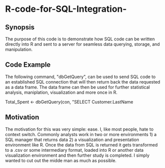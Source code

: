 # R-code-for-SQL-Integration-

## Synopsis
The purpose of this code is to demonstrate how SQL code can be written directly into R and sent to a server for seamless data querying, 
storage, and manipulation. 

## Code Example 
The following command, "dbGetQuery", can be used to send SQL code to an established SQL connection that will then return back
the data requested as a data frame.  The data frame can then be used for further statistical analysis, maniplation, visualization and more
once in R.  

  Total_Spent <- dbGetQuery(con, "SELECT Customer.LastName

## Motivation

The motivation for this was very simple: ease. I, like most people, hate to context switch.  Commonly analysts work in two or more
environments 1) a SQL manager that returns data 2) a visualization and presentation environment like R.  Once the data from SQL is returned
it gets transformed to a .csv or some intermediary format, loaded into R or another data visualization environment and then further study 
is completed.  I simply wanted to cut out the midde man as much as possible.

